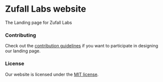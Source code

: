 # Zufall Labs website
The Landing page for Zufall Labs

### Contributing
Check out the [contribution guidelines](https://github.com/zufall-labs/.github/blob/main/CONTRIBUTING.md) if you want to participate in designing our landing page.

### License
Our website is licensed under the [MIT license](LICENSE).
